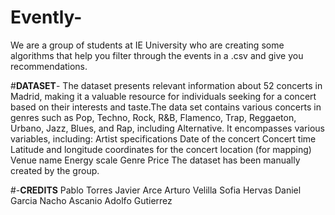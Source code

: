 # Evently-
We are a group of students at IE University who are creating some algorithms that help you filter through the events in a .csv and give you recommendations.

#**DATASET**-
The dataset presents relevant information about 52 concerts in Madrid, making it a valuable resource for individuals seeking for a concert based on their interests and taste.The data set contains various concerts in genres such as Pop, Techno, Rock, R&B, Flamenco, Trap, Reggaeton, Urbano, Jazz, Blues, and Rap, including Alternative. It encompasses various variables, including:
Artist specifications
Date of the concert
Concert time
Latitude and longitude coordinates for the concert location (for mapping)
Venue name
Energy scale
Genre
Price
The dataset has been manually created by the group.

#-**CREDITS**
Pablo Torres
Javier Arce
Arturo Velilla
Sofia Hervas
Daniel Garcia
Nacho Ascanio
Adolfo Gutierrez

